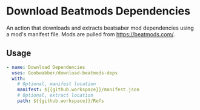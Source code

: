 # Download Beatmods Dependencies

An action that downloads and extracts beatsaber mod dependencies using a mod's manifest file. Mods are pulled from https://beatmods.com/.

## Usage

```yaml
- name: Download Dependencies
  uses: Goobwabber/download-beatmods-deps
  with:
    # Optional, manifest location
    manifest: ${{github.workspace}}/manifest.json
    # Optional, extract location
    path: ${{github.workspace}}/Refs
```

